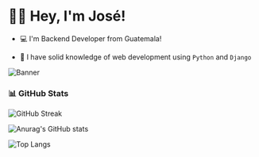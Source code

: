 
# 👋🏻 Hey, I'm José!

- 💻 I'm Backend Developer from Guatemala!

- 🐍 I have solid knowledge of web development using `Python` and `Django`

![Banner](https://github.com/user-attachments/assets/c58bb791-0b54-4fd3-b051-706099232ac6)



### 📊 GitHub Stats

![GitHub Streak](https://github-readme-streak-stats.herokuapp.com?user=BrayanTM&theme=prussian)

![Anurag's GitHub stats](https://github-readme-stats.vercel.app/api?username=BrayanTM&show_icons=true&theme=prussian)

![Top Langs](https://github-readme-stats.vercel.app/api/top-langs/?username=BrayanTM&layout=compact&theme=prussian)

